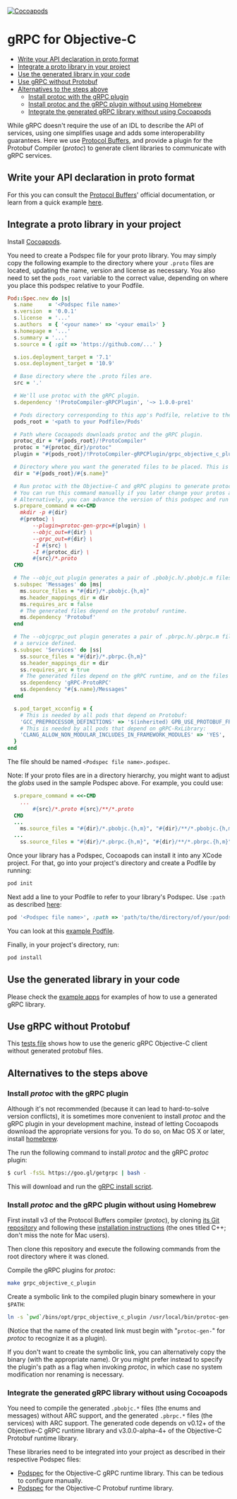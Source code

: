 [![Cocoapods](https://img.shields.io/cocoapods/v/gRPC.svg)](https://cocoapods.org/pods/gRPC)
# gRPC for Objective-C

- [Write your API declaration in proto format](#write-protos)
- [Integrate a proto library in your project](#cocoapods)
- [Use the generated library in your code](#use)
- [Use gRPC without Protobuf](#no-proto)
- [Alternatives to the steps above](#alternatives)
    - [Install protoc with the gRPC plugin](#install)
    - [Install protoc and the gRPC plugin without using Homebrew](#no-homebrew)
    - [Integrate the generated gRPC library without using Cocoapods](#no-cocoapods)

While gRPC doesn't require the use of an IDL to describe the API of services, using one simplifies
usage and adds some interoperability guarantees. Here we use [Protocol Buffers][], and provide a
plugin for the Protobuf Compiler (_protoc_) to generate client libraries to communicate with gRPC
services.

<a name="write-protos"></a>
## Write your API declaration in proto format

For this you can consult the [Protocol Buffers][]' official documentation, or learn from a quick
example [here](https://github.com/grpc/grpc/tree/master/examples#defining-a-service).

<a name="cocoapods"></a>
## Integrate a proto library in your project

Install [Cocoapods](https://cocoapods.org/#install).

You need to create a Podspec file for your proto library. You may simply copy the following example
to the directory where your `.proto` files are located, updating the name, version and license as
necessary. You also need to set the `pods_root` variable to the correct value, depending on where
you place this podspec relative to your Podfile.

```ruby
Pod::Spec.new do |s|
  s.name     = '<Podspec file name>'
  s.version  = '0.0.1'
  s.license  = '...'
  s.authors  = { '<your name>' => '<your email>' }
  s.homepage = '...'
  s.summary = '...'
  s.source = { :git => 'https://github.com/...' }

  s.ios.deployment_target = '7.1'
  s.osx.deployment_target = '10.9'

  # Base directory where the .proto files are.
  src = '.'

  # We'll use protoc with the gRPC plugin.
  s.dependency '!ProtoCompiler-gRPCPlugin', '~> 1.0.0-pre1'

  # Pods directory corresponding to this app's Podfile, relative to the location of this podspec.
  pods_root = '<path to your Podfile>/Pods'

  # Path where Cocoapods downloads protoc and the gRPC plugin.
  protoc_dir = "#{pods_root}/!ProtoCompiler"
  protoc = "#{protoc_dir}/protoc"
  plugin = "#{pods_root}/!ProtoCompiler-gRPCPlugin/grpc_objective_c_plugin"

  # Directory where you want the generated files to be placed. This is an example.
  dir = "#{pods_root}/#{s.name}"

  # Run protoc with the Objective-C and gRPC plugins to generate protocol messages and gRPC clients.
  # You can run this command manually if you later change your protos and need to regenerate.
  # Alternatively, you can advance the version of this podspec and run `pod update`.
  s.prepare_command = <<-CMD
    mkdir -p #{dir}
    #{protoc} \
        --plugin=protoc-gen-grpc=#{plugin} \
        --objc_out=#{dir} \
        --grpc_out=#{dir} \
        -I #{src} \
        -I #{protoc_dir} \
        #{src}/*.proto
  CMD

  # The --objc_out plugin generates a pair of .pbobjc.h/.pbobjc.m files for each .proto file.
  s.subspec 'Messages' do |ms|
    ms.source_files = "#{dir}/*.pbobjc.{h,m}"
    ms.header_mappings_dir = dir
    ms.requires_arc = false
    # The generated files depend on the protobuf runtime.
    ms.dependency 'Protobuf'
  end

  # The --objcgrpc_out plugin generates a pair of .pbrpc.h/.pbrpc.m files for each .proto file with
  # a service defined.
  s.subspec 'Services' do |ss|
    ss.source_files = "#{dir}/*.pbrpc.{h,m}"
    ss.header_mappings_dir = dir
    ss.requires_arc = true
    # The generated files depend on the gRPC runtime, and on the files generated by `--objc_out`.
    ss.dependency 'gRPC-ProtoRPC'
    ss.dependency "#{s.name}/Messages"
  end

  s.pod_target_xcconfig = {
    # This is needed by all pods that depend on Protobuf:
    'GCC_PREPROCESSOR_DEFINITIONS' => '$(inherited) GPB_USE_PROTOBUF_FRAMEWORK_IMPORTS=1',
    # This is needed by all pods that depend on gRPC-RxLibrary:
    'CLANG_ALLOW_NON_MODULAR_INCLUDES_IN_FRAMEWORK_MODULES' => 'YES',
  }
end
```

The file should be named `<Podspec file name>.podspec`.

Note: If your proto files are in a directory hierarchy, you might want to adjust the _globs_ used in
the sample Podspec above. For example, you could use:

```ruby
  s.prepare_command = <<-CMD
    ...
        #{src}/*.proto #{src}/**/*.proto
  CMD
  ...
    ms.source_files = "#{dir}/*.pbobjc.{h,m}", "#{dir}/**/*.pbobjc.{h,m}"
  ...
    ss.source_files = "#{dir}/*.pbrpc.{h,m}", "#{dir}/**/*.pbrpc.{h,m}"
```

Once your library has a Podspec, Cocoapods can install it into any XCode project. For that, go into
your project's directory and create a Podfile by running:

```sh
pod init
```

Next add a line to your Podfile to refer to your library's Podspec. Use `:path` as described
[here](https://guides.cocoapods.org/using/the-podfile.html#using-the-files-from-a-folder-local-to-the-machine):

```ruby
pod '<Podspec file name>', :path => 'path/to/the/directory/of/your/podspec'
```

You can look at this [example Podfile][].

Finally, in your project's directory, run:

```sh
pod install
```

<a name="use"></a>
## Use the generated library in your code

Please check the [example apps][] for examples of how to use a generated gRPC library.

<a name="no-proto"></a>
## Use gRPC without Protobuf

This [tests file](https://github.com/grpc/grpc/tree/master/src/objective-c/tests/GRPCClientTests.m)
shows how to use the generic gRPC Objective-C client without generated protobuf files.

<a name="alternatives"></a>
## Alternatives to the steps above

<a name="install"></a>
### Install _protoc_ with the gRPC plugin

Although it's not recommended (because it can lead to hard-to-solve version conflicts), it is
sometimes more convenient to install _protoc_ and the gRPC plugin in your development machine,
instead of letting Cocoapods download the appropriate versions for you. To do so, on Mac OS X or
later, install [homebrew][].

The run the following command to install _protoc_ and the gRPC _protoc_ plugin:
```sh
$ curl -fsSL https://goo.gl/getgrpc | bash -
```
This will download and run the [gRPC install script][].

<a name="no-homebrew"></a>
### Install _protoc_ and the gRPC plugin without using Homebrew

First install v3 of the Protocol Buffers compiler (_protoc_), by cloning
[its Git repository](https://github.com/google/protobuf) and following these
[installation instructions](https://github.com/google/protobuf#c-installation---unix)
(the ones titled C++; don't miss the note for Mac users).

Then clone this repository and execute the following commands from the root directory where it was
cloned.

Compile the gRPC plugins for _protoc_:
```sh
make grpc_objective_c_plugin
```

Create a symbolic link to the compiled plugin binary somewhere in your `$PATH`:
```sh
ln -s `pwd`/bins/opt/grpc_objective_c_plugin /usr/local/bin/protoc-gen-objcgrpc
```
(Notice that the name of the created link must begin with "`protoc-gen-`" for _protoc_ to recognize
it as a plugin).

If you don't want to create the symbolic link, you can alternatively copy the binary (with the
appropriate name). Or you might prefer instead to specify the plugin's path as a flag when invoking
_protoc_, in which case no system modification nor renaming is necessary.

<a name="no-cocoapods"></a>
### Integrate the generated gRPC library without using Cocoapods

You need to compile the generated `.pbobjc.*` files (the enums and messages) without ARC support,
and the generated `.pbrpc.*` files (the services) with ARC support. The generated code depends on
v0.12+ of the Objective-C gRPC runtime library and v3.0.0-alpha-4+ of the Objective-C Protobuf
runtime library.

These libraries need to be integrated into your project as described in their respective Podspec
files:

* [Podspec](https://github.com/grpc/grpc/blob/master/gRPC.podspec) for the Objective-C gRPC runtime
library. This can be tedious to configure manually.
* [Podspec](https://github.com/google/protobuf/blob/master/Protobuf.podspec) for the
Objective-C Protobuf runtime library.

[Protocol Buffers]:https://developers.google.com/protocol-buffers/
[homebrew]:http://brew.sh
[gRPC install script]:https://raw.githubusercontent.com/grpc/homebrew-grpc/master/scripts/install
[example Podfile]:https://github.com/grpc/grpc/blob/master/examples/objective-c/helloworld/Podfile
[example apps]: https://github.com/grpc/grpc/tree/master/examples/objective-c
